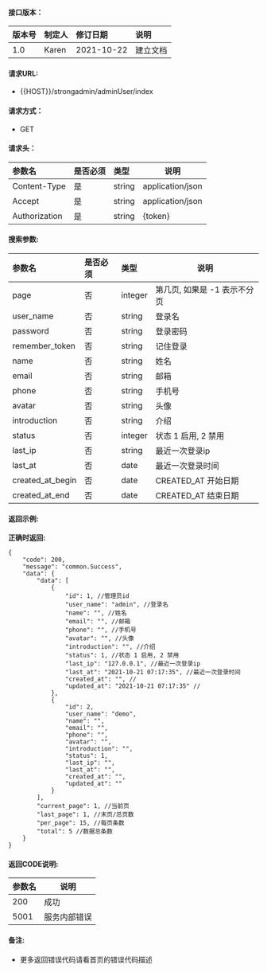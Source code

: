 #### 接口版本：

|版本号|制定人|修订日期|说明|
|:----|:----|:----   |:----|
|1.0 |Karen  |2021-10-22 |建立文档|

#### 请求URL:

- {{HOST}}/strongadmin/adminUser/index

#### 请求方式：

- GET

#### 请求头：

|参数名|是否必须|类型|说明|
|:----    |:---|:----- |-----   |
|Content-Type |是  |string |application/json   |
|Accept |是  |string |application/json   |
|Authorization|是|string|{token}|

#### 搜索参数:

|参数名|是否必须|类型|说明|
|:----    |:---|:----- |-----   |
|page |否  |integer |第几页, 如果是 -1 表示不分页   |
|user_name |否  |string |登录名   |
|password |否  |string |登录密码   |
|remember_token |否  |string |记住登录   |
|name |否  |string |姓名   |
|email |否  |string |邮箱   |
|phone |否  |string |手机号   |
|avatar |否  |string |头像   |
|introduction |否  |string |介绍   |
|status |否  |integer |状态 1 启用, 2 禁用   |
|last_ip |否  |string |最近一次登录ip   |
|last_at |否  |date |最近一次登录时间   |
|created_at_begin |否  |date |CREATED_AT 开始日期   |
|created_at_end |否  |date |CREATED_AT 结束日期   |

#### 返回示例:

**正确时返回:**

```
{
    "code": 200,
    "message": "common.Success",
    "data": {
        "data": [
            {
                "id": 1, //管理员id
                "user_name": "admin", //登录名
                "name": "", //姓名
                "email": "", //邮箱
                "phone": "", //手机号
                "avatar": "", //头像
                "introduction": "", //介绍
                "status": 1, //状态 1 启用, 2 禁用
                "last_ip": "127.0.0.1", //最近一次登录ip
                "last_at": "2021-10-21 07:17:35", //最近一次登录时间
                "created_at": "", //
                "updated_at": "2021-10-21 07:17:35" //
            },
            {
                "id": 2,
                "user_name": "demo",
                "name": "",
                "email": "",
                "phone": "",
                "avatar": "",
                "introduction": "",
                "status": 1,
                "last_ip": "",
                "last_at": "",
                "created_at": "",
                "updated_at": ""
            }
        ],
        "current_page": 1, //当前页
        "last_page": 1, //末页/总页数
        "per_page": 15, //每页条数
        "total": 5 //数据总条数
    }
}
```

#### 返回CODE说明:

|参数名|说明|
|:----- |----- |
|200 |成功  |
|5001|服务内部错误|

#### 备注:

- 更多返回错误代码请看首页的错误代码描述